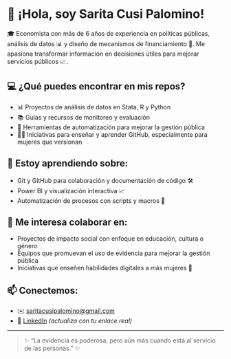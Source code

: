 # 👋 ¡Hola, soy Sarita Cusi Palomino!

🎓 Economista con más de 6 años de experiencia en políticas públicas, análisis de datos 📊 y diseño de mecanismos de financiamiento 💼. Me apasiona transformar información en decisiones útiles para mejorar servicios públicos 📈.

## 💻 ¿Qué puedes encontrar en mis repos?

- 📊 Proyectos de análisis de datos en Stata, R y Python
- 📚 Guías y recursos de monitoreo y evaluación
- 🧩 Herramientas de automatización para mejorar la gestión pública
- 👩‍💻 Iniciativas para enseñar y aprender GitHub, especialmente para mujeres que versionan

## 🚀 Estoy aprendiendo sobre:

- Git y GitHub para colaboración y documentación de código 🛠️  
- Power BI y visualización interactiva 📈  
- Automatización de procesos con scripts y macros 🤖

## 🤝 Me interesa colaborar en:

- Proyectos de impacto social con enfoque en educación, cultura o género  
- Equipos que promuevan el uso de evidencia para mejorar la gestión pública  
- Iniciativas que enseñen habilidades digitales a más mujeres 💜

## 📫 Conectemos:

- ✉️ saritacusipalomino@gmail.com  
- 🔗 [LinkedIn](https://www.linkedin.com/in/tuusuario) *(actualiza con tu enlace real)*

---

> ✨ “La evidencia es poderosa, pero aún más cuando está al servicio de las personas.” ✨

